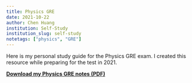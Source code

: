 ```yaml
---
title: Physics GRE
date: 2021-10-22
author: Chen Huang
institution: Self-Study
institution_slug: self-study
notetags: ["physics", "GRE"]
---
```


Here is my personal study guide for the Physics GRE exam. I created this resource while preparing for the test in 2021.

[**Download my Physics GRE notes (PDF)**](/notes/physics-gre/pdf/physics-gre.pdf)
